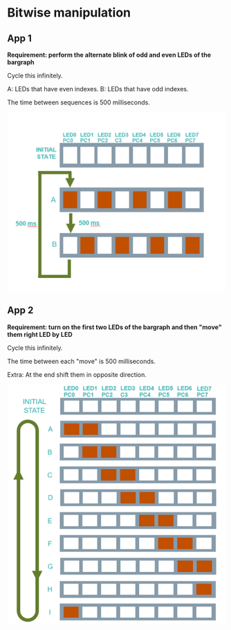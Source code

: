 # Bitwise manipulation

## App 1

**Requirement: perform the alternate blink of odd and even LEDs of the bargraph**

Cycle this infinitely.

A: LEDs that have even indexes.
B: LEDs that have odd indexes.

The time between sequences is 500 milliseconds.

![Bargraph](../images/bargraph1.png)

## App 2

**Requirement: turn on the first two LEDs of the bargraph and then "move" them right LED by LED**

Cycle this infinitely.

The time between each "move" is 500 milliseconds.

Extra: At the end shift them in opposite direction.

![Bargraph](../images/bargraph2.png)
